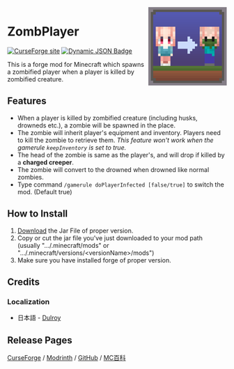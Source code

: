 <img src="src/main/resources/icon.png" align="right" width="180px"/>

# ZombPlayer

[![CurseForge site](http://cf.way2muchnoise.eu/full_filtpick_downloads.svg)](https://www.curseforge.com/minecraft/mc-mods/filtpick)
[![Dynamic JSON Badge](https://img.shields.io/badge/dynamic/json?url=https://api.modrinth.com/v2/project/filtpick&query=$.downloads&suffix=%20downloads&logo=Modrinth&label)](https://modrinth.com/mod/filtpick)

This is a forge mod for Minecraft which spawns a zombified player when a player is killed by zombified creature.

## Features

- When a player is killed by zombified creature (including husks, drowneds etc.), a zombie will be spawned in the place.
- The zombie will inherit player's equipment and inventory. Players need to kill the zombie to retrieve them. _This feature won't work when the gamerule `keepInventory` is set to true._
- The head of the zombie is same as the player's, and will drop if killed by a __charged creeper__.
- The zombie will convert to the drowned when drowned like normal zombies.
- Type command `/gamerule doPlayerInfected [false/true]` to switch the mod. (Default true)

## How to Install

1. [Download]() the Jar File of proper version.
2. Copy or cut the jar file you've just downloaded to your mod path (usually ".../.minecraft/mods" or ".../.minecraft/versions/\<versionName>/mods")
3. Make sure you have installed forge of proper version.

## Credits

### Localization

- 日本語 - [Dulroy](https://space.bilibili.com/313723598)

## Release Pages

[CurseForge]()
/ [Modrinth]()
/ [GitHub]()
/ [MC百科]()


